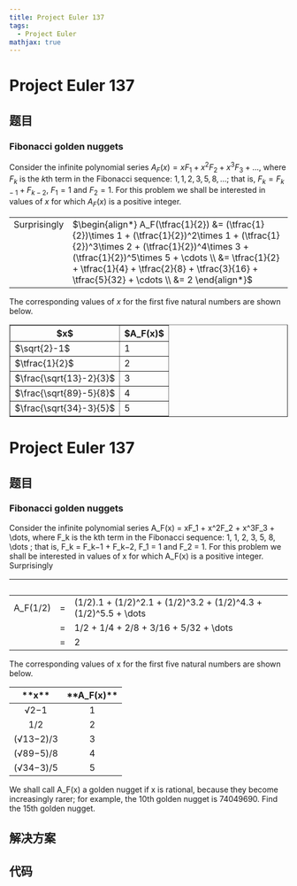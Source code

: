 ```yaml
---
title: Project Euler 137
tags:
  - Project Euler
mathjax: true
---
```

<escape><!-- more --></escape>
    
# Project Euler 137
## 题目
### Fibonacci golden nuggets

Consider the infinite polynomial series $A_F(x) = x F_1 + x^2 F_2 + x^3 F_3 + \dots$, where $F_k$ is the $k$th term in the Fibonacci sequence: $1, 1, 2, 3, 5, 8, \dots$; that is, $F_k = F_{k-1} + F_{k-2}$, $F_1 = 1$ and $F_2 = 1$.
For this problem we shall be interested in values of $x$ for which $A_F(x)$ is a positive integer.

<table class="p236" cellpadding="0" cellspacing="0" border="0"><tr><td valign="top">Surprisingly</td><td>$\begin{align*} 
A_F(\tfrac{1}{2})
 &amp;= (\tfrac{1}{2})\times 1 + (\tfrac{1}{2})^2\times 1 + (\tfrac{1}{2})^3\times 2 + (\tfrac{1}{2})^4\times 3 + (\tfrac{1}{2})^5\times 5 + \cdots \\ 
 &amp;= \tfrac{1}{2} + \tfrac{1}{4} + \tfrac{2}{8} + \tfrac{3}{16} + \tfrac{5}{32} + \cdots \\
 &amp;= 2
\end{align*}$</td>
</tr></table>The corresponding values of <i>x</i> for the first five natural numbers are shown below.
<div class="center">
<table cellspacing="0" cellpadding="2" border="1" align="center"><tr><th>$x$</th><th width="50">$A_F(x)$</th>
</tr><tr><td>$\sqrt{2}-1$</td><td>1</td>
</tr><tr><td>$\tfrac{1}{2}$</td><td>2</td>
</tr><tr><td>$\frac{\sqrt{13}-2}{3}$</td><td>3</td>
</tr><tr><td>$\frac{\sqrt{89}-5}{8}$</td><td>4</td>
</tr><tr><td>$\frac{\sqrt{34}-3}{5}$</td><td>5</td>
</tr></table>

# Project Euler 137
## 题目
### Fibonacci golden nuggets
Consider the infinite polynomial series A_F(x) = xF_1 + x^2F_2 + x^3F_3 + \dots, where F_k is the kth term in the Fibonacci sequence: 1, 1, 2, 3, 5, 8, \dots ; that is, F_k = F_k−1 + F_k−2, F_1 = 1 and F_2 = 1.
For this problem we shall be interested in values of x for which A_F(x) is a positive integer.
Surprisingly
<table>
<thead>
<tr>
<th align="right">&nbsp;</th>
<th align="center">&nbsp;</th>
<th align="left">&nbsp;</th>
</tr>
</thead>
<tbody><tr>
<td align="right">A_F(1/2)</td>
<td align="center">=</td>
<td align="left">(1/2).1 + (1/2)^2.1 + (1/2)^3.2 + (1/2)^4.3 + (1/2)^5.5 + \dots</td>
</tr>
<tr>
<td align="right">&nbsp;</td>
<td align="center">=</td>
<td align="left">1/2 + 1/4 + 2/8 + 3/16 + 5/32 + \dots</td>
</tr>
<tr>
<td align="right">&nbsp;</td>
<td align="center">=</td>
<td align="left">2</td>
</tr>
</tbody></table>
The corresponding values of x for the first five natural numbers are shown below.
<table>
<thead>
<tr>
<th align="center">**x**</th>
<th align="center">**A_F(x)**</th>
</tr>
</thead>
<tbody><tr>
<td align="center">√2−1</td>
<td align="center">1</td>
</tr>
<tr>
<td align="center">1/2</td>
<td align="center">2</td>
</tr>
<tr>
<td align="center">(√13−2)/3</td>
<td align="center">3</td>
</tr>
<tr>
<td align="center">(√89−5)/8</td>
<td align="center">4</td>
</tr>
<tr>
<td align="center">(√34−3)/5</td>
<td align="center">5</td>
</tr>
</tbody></table>
We shall call A_F(x) a golden nugget if x is rational, because they become increasingly rarer; for example, the 10th golden nugget is 74049690.
Find the 15th golden nugget.


## 解决方案


## 代码


